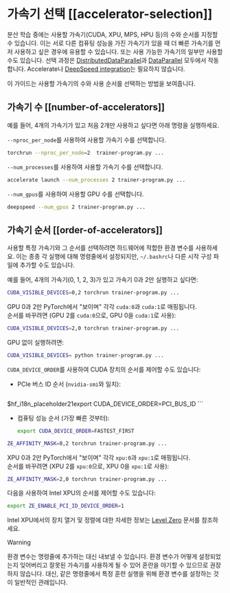 <!--Copyright 2025 The HuggingFace Team. All rights reserved.

Licensed under the Apache License, Version 2.0 (the "License"); you may not use this file except in compliance with
the License. You may obtain a copy of the License at

http://www.apache.org/licenses/LICENSE-2.0

Unless required by applicable law or agreed to in writing, software distributed under the License is distributed on
an "AS IS" BASIS, WITHOUT WARRANTIES OR CONDITIONS OF ANY KIND, either express or implied. See the License for the
specific language governing permissions and limitations under the License.

⚠️ Note that this file is in Markdown but contains specific syntax for our doc-builder (similar to MDX) that may not be
rendered properly in your Markdown viewer.

-->

# 가속기 선택 [[accelerator-selection]]

분산 학습 중에는 사용할 가속기(CUDA, XPU, MPS, HPU 등)의 수와 순서를 지정할 수 있습니다. 이는 서로 다른 컴퓨팅 성능을 가진 가속기가 있을 때 더 빠른 가속기를 먼저 사용하고 싶은 경우에 유용할 수 있습니다. 또는 사용 가능한 가속기의 일부만 사용할 수도 있습니다. 선택 과정은 [DistributedDataParallel](https://pytorch.org/docs/stable/generated/torch.nn.parallel.DistributedDataParallel.html)과 [DataParallel](https://pytorch.org/docs/stable/generated/torch.nn.DataParallel.html) 모두에서 작동합니다. Accelerate나 [DeepSpeed integration](./main_classes/deepspeed)는 필요하지 않습니다.

이 가이드는 사용할 가속기의 수와 사용 순서를 선택하는 방법을 보여줍니다.

## 가속기 수 [[number-of-accelerators]]

예를 들어, 4개의 가속기가 있고 처음 2개만 사용하고 싶다면 아래 명령을 실행하세요.

<hfoptions id="select-accelerator">
<hfoption id="torchrun">

`--nproc_per_node`를 사용하여 사용할 가속기 수를 선택합니다.

```bash
torchrun --nproc_per_node=2  trainer-program.py ...
```

</hfoption>
<hfoption id="Accelerate">

`--num_processes`를 사용하여 사용할 가속기 수를 선택합니다.

```bash
accelerate launch --num_processes 2 trainer-program.py ...
```

</hfoption>
<hfoption id="DeepSpeed">

`--num_gpus`를 사용하여 사용할 GPU 수를 선택합니다.

```bash
deepspeed --num_gpus 2 trainer-program.py ...
```

</hfoption>
</hfoptions>

## 가속기 순서 [[order-of-accelerators]]
사용할 특정 가속기와 그 순서를 선택하려면 하드웨어에 적합한 환경 변수를 사용하세요. 이는 종종 각 실행에 대해 명령줄에서 설정되지만, `~/.bashrc`나 다른 시작 구성 파일에 추가할 수도 있습니다.

예를 들어, 4개의 가속기(0, 1, 2, 3)가 있고 가속기 0과 2만 실행하고 싶다면:

<hfoptions id="accelerator-type">
<hfoption id="CUDA">

```bash
CUDA_VISIBLE_DEVICES=0,2 torchrun trainer-program.py ...
```

GPU 0과 2만 PyTorch에서 "보이며" 각각 `cuda:0`과 `cuda:1`로 매핑됩니다.  
순서를 바꾸려면 (GPU 2를 `cuda:0`으로, GPU 0을 `cuda:1`로 사용):


```bash
CUDA_VISIBLE_DEVICES=2,0 torchrun trainer-program.py ...
```

GPU 없이 실행하려면:

```bash
CUDA_VISIBLE_DEVICES= python trainer-program.py ...
```

`CUDA_DEVICE_ORDER`를 사용하여 CUDA 장치의 순서를 제어할 수도 있습니다:

- PCIe 버스 ID 순서 (`nvidia-smi`와 일치):

    ```bash
$hf_i18n_placeholder21export CUDA_DEVICE_ORDER=PCI_BUS_ID
    ```

- 컴퓨팅 성능 순서 (가장 빠른 것부터):

    ```bash
    export CUDA_DEVICE_ORDER=FASTEST_FIRST
    ```

</hfoption>
<hfoption id="Intel XPU">

```bash
ZE_AFFINITY_MASK=0,2 torchrun trainer-program.py ...
```

XPU 0과 2만 PyTorch에서 "보이며" 각각 `xpu:0`과 `xpu:1`로 매핑됩니다.  
순서를 바꾸려면 (XPU 2를 `xpu:0`으로, XPU 0을 `xpu:1`로 사용):

```bash
ZE_AFFINITY_MASK=2,0 torchrun trainer-program.py ...
```


다음을 사용하여 Intel XPU의 순서를 제어할 수도 있습니다:

```bash
export ZE_ENABLE_PCI_ID_DEVICE_ORDER=1
```

Intel XPU에서의 장치 열거 및 정렬에 대한 자세한 정보는 [Level Zero](https://github.com/oneapi-src/level-zero/blob/master/README.md?plain=1#L87) 문서를 참조하세요.

</hfoption>
</hfoptions>



> [!WARNING]
> 환경 변수는 명령줄에 추가하는 대신 내보낼 수 있습니다. 환경 변수가 어떻게 설정되었는지 잊어버리고 잘못된 가속기를 사용하게 될 수 있어 혼란을 야기할 수 있으므로 권장하지 않습니다. 대신, 같은 명령줄에서 특정 훈련 실행을 위해 환경 변수를 설정하는 것이 일반적인 관례입니다.
```
